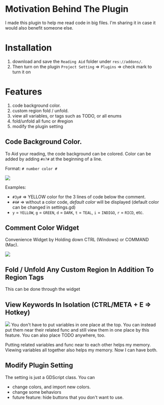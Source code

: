 # Motivation Behind The Plugin
I made this plugin to help me read code in big files. I'm sharing it in case it would also benefit someone else. 

# Installation
1. download and save the `Reading Aid` folder under `res://addons/`.
2. Then turn on the plugin `Project Setting` => `Plugins` => check mark to turn it on

# Features
1. code background color.
2. custom region fold / unfold.
3. view all variables, or tags such as TODO, or all enums
4. fold/unfold all func or #region
5. modify the plugin setting

## Code Background Color.
To Aid your reading, the code background can be colored.
Color can be added by adding `#n?#` at the beginning of a line.

Format: `# number color #`

![](https://github.com/goatt1167/ReadingAid-Plugin/blob/main/demo/color%20demo.gif)

Examples:
- `#3y#` => YELLOW color for the 3 lines of code below the comment.
- `#4#` => without a color code, *default color* will be displayed
(default color can be changed in settings.gd)
- `y` = `YELLOW`, `g` = `GREEN`, `d` = `DARK`, `t` = `TEAL`, `i` = `INDIGO`, `r` = `RICD`, etc.

## Comment Color Widget
Convenience Widget by Holding down CTRL (Windows) or COMMAND (Mac).

![](https://github.com/goatt1167/ReadingAid-Plugin/blob/main/demo/widget%20demo.gif)

## Fold / Unfold Any Custom Region In Addition To Region Tags
This can be done through the widget

## View Keywords In Isolation (CTRL/META + E => Hotkey)
![](https://github.com/goatt1167/ReadingAid-Plugin/blob/main/demo/popup%20window.png)
You don't have to put variables in one place at the top.
You can instead put them near their related func and still view them in one place by this feature.
You can also place TODO anywhere, too.

Putting related variables and func near to each other helps my memory. Viewing variables all together also helps my memory. Now I can have both.

## Modify Plugin Setting
The setting is just a GDScript class. You can
- change colors, and import new colors.
- change some behaviors
- future feature: hide buttons that you don't want to use.

